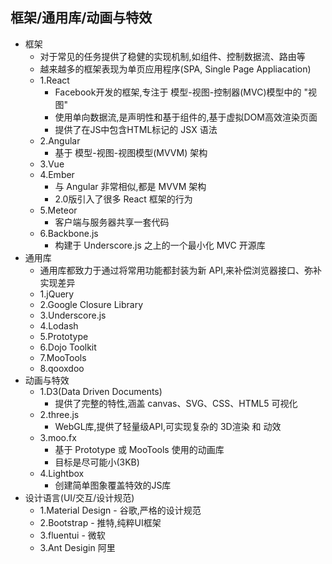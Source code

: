## 框架/通用库/动画与特效
- 框架
  - 对于常见的任务提供了稳健的实现机制,如组件、控制数据流、路由等
  - 越来越多的框架表现为单页应用程序(SPA, Single Page Appliacation)
  - 1.React
    - Facebook开发的框架,专注于 模型-视图-控制器(MVC)模型中的 "视图"
    - 使用单向数据流,是声明性和基于组件的,基于虚拟DOM高效渲染页面
    - 提供了在JS中包含HTML标记的 JSX 语法
  - 2.Angular
    - 基于 模型-视图-视图模型(MVVM) 架构
  - 3.Vue
  - 4.Ember
    - 与 Angular 非常相似,都是 MVVM 架构
    - 2.0版引入了很多 React 框架的行为
  - 5.Meteor
    - 客户端与服务器共享一套代码
  - 6.Backbone.js
    - 构建于 Underscore.js 之上的一个最小化 MVC 开源库
- 通用库
  - 通用库都致力于通过将常用功能都封装为新 API,来补偿浏览器接口、弥补实现差异
  - 1.jQuery
  - 2.Google Closure Library
  - 3.Underscore.js
  - 4.Lodash
  - 5.Prototype
  - 6.Dojo Toolkit
  - 7.MooTools
  - 8.qooxdoo
- 动画与特效
  - 1.D3(Data Driven Documents)
    - 提供了完整的特性,涵盖 canvas、SVG、CSS、HTML5 可视化
  - 2.three.js
    - WebGL库,提供了轻量级API,可实现复杂的 3D渲染 和 动效
  - 3.moo.fx
    - 基于 Prototype 或 MooTools 使用的动画库
    - 目标是尽可能小(3KB)
  - 4.Lightbox
    - 创建简单图象覆盖特效的JS库
- 设计语言(UI/交互/设计规范)
  - 1.Material Design - 谷歌,严格的设计规范
  - 2.Bootstrap - 推特,纯粹UI框架
  - 3.fluentui - 微软
  - 3.Ant Desigin 阿里